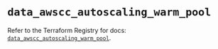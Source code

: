 # `data_awscc_autoscaling_warm_pool`

Refer to the Terraform Registry for docs: [`data_awscc_autoscaling_warm_pool`](https://registry.terraform.io/providers/hashicorp/awscc/0.70.0/docs/data-sources/autoscaling_warm_pool).
